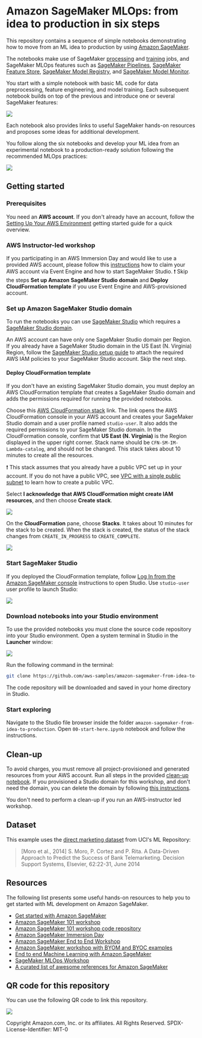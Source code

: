 # Amazon SageMaker MLOps: from idea to production in six steps
This repository contains a sequence of simple notebooks demonstrating how to move from an ML idea to production by using [Amazon SageMaker](https://aws.amazon.com/sagemaker).

The notebooks make use of SageMaker [processing](https://docs.aws.amazon.com/sagemaker/latest/dg/processing-job.html) and [training](https://docs.aws.amazon.com/sagemaker/latest/dg/train-model.html) jobs, and SageMaker MLOps features such as [SageMaker Pipelines](https://aws.amazon.com/sagemaker/pipelines/), [SageMaker Feature Store](https://aws.amazon.com/sagemaker/feature-store/), [SageMaker Model Registry](https://docs.aws.amazon.com/sagemaker/latest/dg/model-registry.html), and [SageMaker Model Monitor](https://aws.amazon.com/sagemaker/model-monitor/).

You start with a simple notebook with basic ML code for data preprocessing, feature engineering, and model training. Each subsequent notebook builds on top of the previous and introduce one or several SageMaker features:

![](img/sagemaker-mlops-building-blocks.png)

Each notebook also provides links to useful SageMaker hands-on resources and proposes some ideas for additional development.

You follow along the six notebooks and develop your ML idea from an experimental notebook to a production-ready solution following the recommended MLOps practices:

![](img/six-steps.png)

## Getting started

### Prerequisites
You need an **AWS account**. If you don't already have an account, follow the [Setting Up Your AWS Environment](https://aws.amazon.com/getting-started/guides/setup-environment/) getting started guide for a quick overview.

### AWS Instructor-led workshop
If you participating in an AWS Immersion Day and would like to use a provided AWS account, please follow this [instructions](https://catalog.us-east-1.prod.workshops.aws/workshops/63069e26-921c-4ce1-9cc7-dd882ff62575/en-US/prerequisites/option1) how to claim your AWS account via Event Engine and how to start SageMaker Studio. 
❗ Skip the steps **Set up Amazon SageMaker Studio domain** and **Deploy CloudFormation template** if you use Event Engine and AWS-provisioned account.

### Set up Amazon SageMaker Studio domain
To run the notebooks you can use [SageMaker Studio](https://aws.amazon.com/sagemaker/studio/) which requires a [SageMaker Studio domain](https://docs.aws.amazon.com/sagemaker/latest/dg/studio-entity-status.html).

An AWS account can have only one SageMaker Studio domain per Region. If you already have a SageMaker Studio domain in the US East (N. Virginia) Region, follow the [SageMaker Studio setup guide](https://aws.amazon.com/getting-started/hands-on/machine-learning-tutorial-set-up-sagemaker-studio-account-permissions/) to attach the required AWS IAM policies to your SageMaker Studio account. Skip the next step.

#### Deploy CloudFormation template
If you don't have an existing SageMaker Studio domain, you must deploy an AWS CloudFormation template that creates a SageMaker Studio domain and adds the permissions required for running the provided notebooks.

Choose this [AWS CloudFormation stack](https://us-east-1.console.aws.amazon.com/cloudformation/home?region=us-east-1#/stacks/quickcreate?templateURL=https://sagemaker-sample-files.s3.amazonaws.com/libraries/sagemaker-user-journey-tutorials/CFN-SM-IM-Lambda-catalog.yaml&stackName=CFN-SM-IM-Lambda-Catalog) link. The link opens the AWS CloudFormation console in your AWS account and creates your SageMaker Studio domain and a user profile named `studio-user`. It also adds the required permissions to your SageMaker Studio domain. In the CloudFormation console, confirm that **US East (N. Virginia)** is the Region displayed in the upper right corner. Stack name should be `CFN-SM-IM-Lambda-catalog`, and should not be changed. This stack takes about 10 minutes to create all the resources.

❗ This stack assumes that you already have a public VPC set up in your account. If you do not have a public VPC, see [VPC with a single public subnet](https://docs.aws.amazon.com/vpc/latest/userguide/VPC_Scenario1.html) to learn how to create a public VPC. 

Select **I acknowledge that AWS CloudFormation might create IAM resources**, and then choose **Create stack**.

![](img/cfn-ack.png)

On the **CloudFormation** pane, choose **Stacks**. It takes about 10 minutes for the stack to be created. When the stack is created, the status of the stack changes from `CREATE_IN_PROGRESS` to `CREATE_COMPLETE`. 

![](img/cfn-stack.png)

### Start SageMaker Studio
If you deployed the CloudFormation template, follow [Log In from the Amazon SageMaker console](https://docs.aws.amazon.com/sagemaker/latest/dg/notebooks-get-started.html) instructions to open Studio.
Use `studio-user` user profile to launch Studio:

![](img/launch-studio.png)

### Download notebooks into your Studio environment
To use the provided notebooks you must clone the source code repository into your Studio environment.
Open a system terminal in Studio in the **Launcher** window:

![](img/studio-system-terminal.png)

Run the following command in the terminal:
```sh
git clone https://github.com/aws-samples/amazon-sagemaker-from-idea-to-production.git
```

The code repository will be downloaded and saved in your home directory in Studio.

### Start exploring
Navigate to the Studio file browser inside the folder `amazon-sagemaker-from-idea-to-production`. Open `00-start-here.ipynb` notebook and follow the instructions.

## Clean-up
To avoid charges, you must remove all project-provisioned and generated resources from your AWS account. 
Run all steps in the provided [clean-up notebook](99-clean-up.ipynb).
If you provisioned a Studio domain for this workshop, and don't need the domain, you can delete the domain by following [this instructions](https://docs.aws.amazon.com/sagemaker/latest/dg/gs-studio-delete-domain.html).

You don't need to perform a clean-up if you run an AWS-instructor led workshop.

## Dataset
This example uses the [direct marketing dataset](https://archive.ics.uci.edu/ml/datasets/bank+marketing) from UCI's ML Repository:
> [Moro et al., 2014] S. Moro, P. Cortez and P. Rita. A Data-Driven Approach to Predict the Success of Bank Telemarketing. Decision Support Systems, Elsevier, 62:22-31, June 2014

## Resources
The following list presents some useful hands-on resources to help you to get started with ML development on Amazon SageMaker.

- [Get started with Amazon SageMaker](https://aws.amazon.com/sagemaker/getting-started/)
- [Amazon SageMaker 101 workshop](https://catalog.us-east-1.prod.workshops.aws/workshops/0c6b8a23-b837-4e0f-b2e2-4a3ffd7d645b/en-US)
- [Amazon SageMaker 101 workshop code repository](https://github.com/aws-samples/sagemaker-101-workshop)
- [Amazon SageMaker Immersion Day](https://catalog.us-east-1.prod.workshops.aws/workshops/63069e26-921c-4ce1-9cc7-dd882ff62575/en-US)
- [Amazon SageMaker End to End Workshop](https://github.com/aws-samples/sagemaker-end-to-end-workshop)
- [Amazon SageMaker workshop with BYOM and BYOC examples](https://sagemaker-workshop.com/)
- [End to end Machine Learning with Amazon SageMaker](https://github.com/aws-samples/amazon-sagemaker-build-train-deploy)
- [SageMaker MLOps Workshop](https://catalog.us-east-1.prod.workshops.aws/workshops/1bb7ba03-e533-464f-8726-91a74513b1a1/en-US)
- [A curated list of awesome references for Amazon SageMaker](https://github.com/aws-samples/awesome-sagemaker)

## QR code for this repository
You can use the following QR code to link this repository.

![](img/github-repo-qrcode.png)

Copyright Amazon.com, Inc. or its affiliates. All Rights Reserved.
SPDX-License-Identifier: MIT-0
